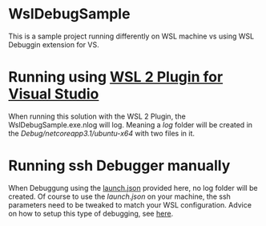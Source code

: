 # WslDebugSample

This is a sample project running differently on WSL machine vs using WSL Debuggin extension for VS.

# Running using [WSL 2 Plugin for Visual Studio](https://marketplace.visualstudio.com/items?itemName=ms-azuretools.Dot-Net-Core-Debugging-With-Wsl2&ssr=false#overview)

When running this solution with the WSL 2 Plugin, the WslDebugSample.exe.nlog will log. Meaning a _log_ folder will be created in the _Debug/netcoreapp3.1/ubuntu-x64_ with two files in it.

# Running ssh Debugger manually

When Debuggung using the [launch.json](./launch.json) provided here, no log folder will be created. Of course to use the _launch.json_ on your machine, the ssh parameters need to be tweaked to match your WSL configuration. Advice on how to setup this type of debugging, see [here](https://medium.com/criteo-labs/wsl-visual-studio-attaching-launching-a-linux-net-core-application-on-my-window-10-ab21c179702d).

